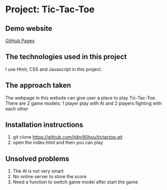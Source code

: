 # Project: Tic-Tac-Toe

## Demo website
[GitHub Pages](https://hiby90hou.github.io/tictactoe/)

## The technologies used in this project

I use Html, CSS and Javascript in this project.

## The approach taken
The webpage in this website can give user a place to play Tic-Tac-Toe.
There are 2 game models: 1 player play with AI and 2 players fighting with each other

## Installation instructions
1. git clone https://github.com/hiby90hou/tictactoe.git
2. open the index.html and then you can play

## Unsolved problems
1. The AI is not very smart
2. No online server to store the score
3. Need a function to switch game model after start the game

